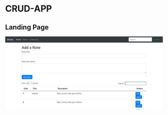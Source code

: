 # CRUD-APP

## Landing Page

![ss1](https://github.com/don310/CRUD-APP/blob/main/img/Screenshot%20(121).png)

